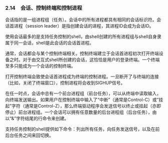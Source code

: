 ### 2.14　会话、控制终端和控制进程

会话指的是一组进程组（任务）。会话中的所有进程都具有相同的会话标识符。会话首进程（session leader）是指创建会话的进程，其进程ID会成为会话ID。

使用会话最多的是支持任务控制的shell，由shell创建的所有进程组与shell自身隶属于同一会话，shell是此会话的会话首进程。

通常，会话都会与某个控制终端相关。控制终端建立于会话首进程初次打开终端设备之时。对于由交互式shell所创建的会话，这恰恰是用户的登录终端。一个终端至多只能成为一个会话的控制终端。

打开控制终端会致使会话首进程成为终端的控制进程。一旦断开了与终端的连接（比如，关闭了终端窗口），控制进程将会收到SIGHUP信号。

在任一时点，会话中总有一个前台进程组（前台任务），可以从终端中读取输入，向终端发送输出。如果用户在控制终端中输入了“中断”（通常是Control-C）或“挂起”字符（通常是Control-Z），那么终端驱动程序会发送信号以终止或挂起（亦即停止）前台进程组。一个会话可以拥有任意数量的后台进程组（后台任务），由以“&”字符结尾的行命令来创建。

支持任务控制的shell提供如下命令：列出所有任务，向任务发送信号，以及在前后台任务之间来回切换。

